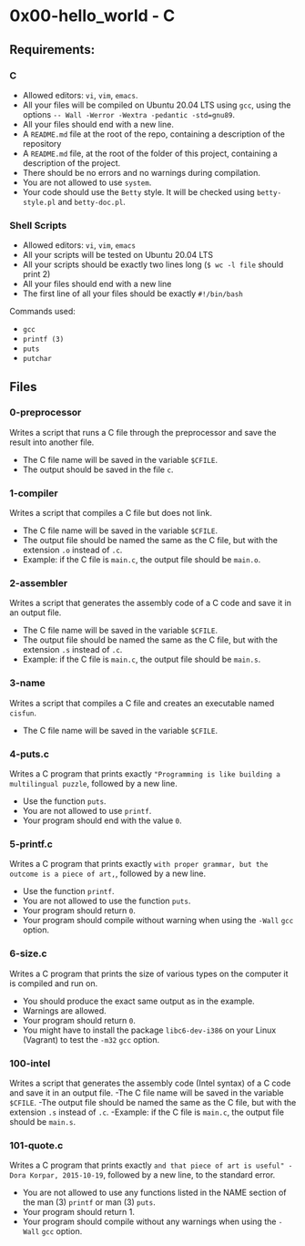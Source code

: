 # 0x00-hello_world - C

## Requirements:
### C
- Allowed editors: `vi`, `vim`, `emacs`.
- All your files will be compiled on Ubuntu 20.04 LTS using `gcc`, using the options `-- Wall -Werror -Wextra -pedantic -std=gnu89`.
- All your files should end with a new line.
- A `README.md` file at the root of the repo, containing a description of the repository
- A `README.md` file, at the root of the folder of this project, containing a description of the project.
- There should be no errors and no warnings during compilation.
- You are not allowed to use `system`.
- Your code should use the `Betty` style. It will be checked using `betty-style.pl` and `betty-doc.pl`.

### Shell Scripts
- Allowed editors: `vi`, `vim`, `emacs`
- All your scripts will be tested on Ubuntu 20.04 LTS
- All your scripts should be exactly two lines long (`$ wc -l file` should print 2)
- All your files should end with a new line
- The first line of all your files should be exactly `#!/bin/bash`

Commands used:
- `gcc`
- `printf (3)`
- `puts`
- `putchar`

## Files
### 0-preprocessor
Writes a script that runs a C file through the preprocessor and save the result into another file.
- The C file name will be saved in the variable `$CFILE`.
- The output should be saved in the file `c`.

### 1-compiler
Writes a script that compiles a C file but does not link.
- The C file name will be saved in the variable `$CFILE`.
- The output file should be named the same as the C file, but with the extension `.o` instead of `.c`.
- Example: if the C file is `main.c`, the output file should be `main.o`.

### 2-assembler
Writes a script that generates the assembly code of a C code and save it in an output file.
- The C file name will be saved in the variable `$CFILE`.
- The output file should be named the same as the C file, but with the extension `.s` instead of `.c`.
- Example: if the C file is `main.c`, the output file should be `main.s`.

### 3-name
Writes a script that compiles a C file and creates an executable named `cisfun`.
- The C file name will be saved in the variable `$CFILE`.

### 4-puts.c
Writes a C program that prints exactly `"Programming is like building a multilingual puzzle`, followed by a new line.
- Use the function `puts`.
- You are not allowed to use `printf`.
- Your program should end with the value `0`.

### 5-printf.c
Writes a C program that prints exactly `with proper grammar, but the outcome is a piece of art,`, followed by a new line.
- Use the function `printf`.
- You are not allowed to use the function `puts`.
- Your program should return `0`.
- Your program should compile without warning when using the `-Wall` `gcc` option.

### 6-size.c
Writes a C program that prints the size of various types on the computer it is compiled and run on.
- You should produce the exact same output as in the example.
- Warnings are allowed.
- Your program should return `0`.
- You might have to install the package `libc6-dev-i386` on your Linux (Vagrant) to test the `-m32` `gcc` option.

### 100-intel
Writes a script that generates the assembly code (Intel syntax) of a C code and save it in an output file.
-The C file name will be saved in the variable `$CFILE`.
-The output file should be named the same as the C file, but with the extension `.s` instead of `.c`.
-Example: if the C file is `main.c`, the output file should be `main.s`.

### 101-quote.c
Writes a C program that prints exactly `and that piece of art is useful" - Dora Korpar, 2015-10-19`, followed by a new line, to the standard error.
- You are not allowed to use any functions listed in the NAME section of the man (3) `printf` or man (3) `puts`.
- Your program should return 1.
- Your program should compile without any warnings when using the `-Wall` `gcc` option.
